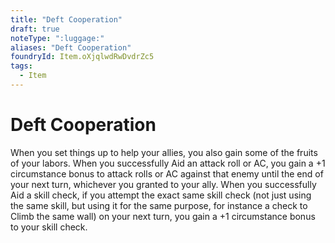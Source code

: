 ```yaml
---
title: "Deft Cooperation"
draft: true
noteType: ":luggage:"
aliases: "Deft Cooperation"
foundryId: Item.oXjqlwdRwDvdrZc5
tags:
  - Item
---
```


# Deft Cooperation

When you set things up to help your allies, you also gain some of the fruits of your labors. When you successfully Aid an attack roll or AC, you gain a +1 circumstance bonus to attack rolls or AC against that enemy until the end of your next turn, whichever you granted to your ally. When you successfully Aid a skill check, if you attempt the exact same skill check (not just using the same skill, but using it for the same purpose, for instance a check to Climb the same wall) on your next turn, you gain a +1 circumstance bonus to your skill check.
